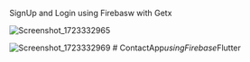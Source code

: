SignUp and Login using Firebasw with Getx


![Screenshot_1723332965](https://github.com/user-attachments/assets/496a5739-c730-4f2e-b354-06b85ecc9757)

![Screenshot_1723332969](https://github.com/user-attachments/assets/ac84da6e-1ea3-4a4f-910c-22986bd81d54)
#   C o n t a c t A p p _ u s i n g F i r e b a s e _ F l u t t e r  
 